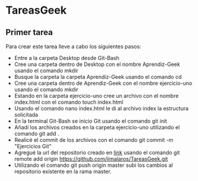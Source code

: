 # TareasGeek

## Primer tarea

Para crear este tarea lleve a cabo los siguientes pasos:

- Entre a la carpeta Desktop desde Git-Bash
- Cree una carpeta dentro de Desktop con el nombre Aprendiz-Geek usando el comando mkdir
- Busque la carpeta la carpeta Aprendiz-Geek usando el comando cd
- Cree una carpeta dentro de Aprendiz-Geek con el nombre ejercicio-uno usando el comando mkdir
- Estando en la carpeta ejercicio-uno cree un archivo con el nombre index.html con el comando touch index.html
- Usando el comando nano index.html le di al archivo index la estructura solicitada
- En la terminal Git-Bash se inicio Git usando el comando git init
- Añadí los archivos creados en la carpeta ejercicio-uno utilizando el comando git add .
- Realicé el commit de los archivos con el comando git commit -m "Ejercicios Git"
- Agregué la url del repositorio creado en [link](https://github.com/) usando el comando git remote add origin https://github.com/jimalaros/TareasGeek.git
- Utilizando el comando git push origin master subi los cambios al repositorio existente en la rama master.
